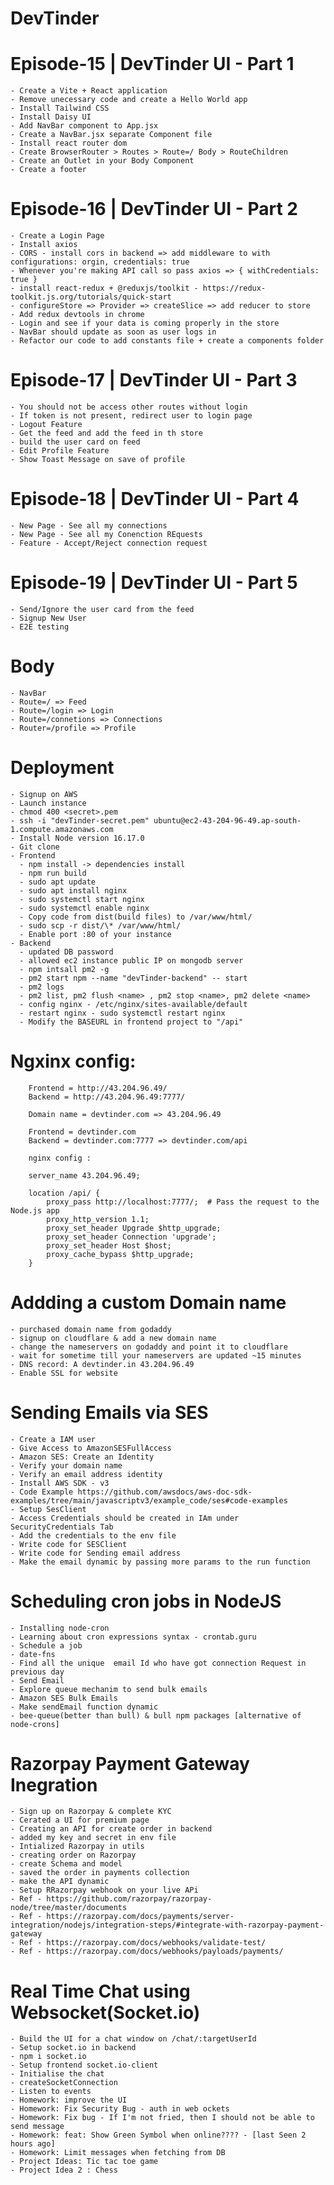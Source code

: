 # DevTinder

# Episode-15 | DevTinder UI - Part 1

    - Create a Vite + React application
    - Remove unecessary code and create a Hello World app
    - Install Tailwind CSS
    - Install Daisy UI
    - Add NavBar component to App.jsx
    - Create a NavBar.jsx separate Component file
    - Install react router dom
    - Create BrowserRouter > Routes > Route=/ Body > RouteChildren
    - Create an Outlet in your Body Component
    - Create a footer

# Episode-16 | DevTinder UI - Part 2

    - Create a Login Page
    - Install axios
    - CORS - install cors in backend => add middleware to with configurations: orgin, credentials: true
    - Whenever you're making API call so pass axios => { withCredentials: true }
    - install react-redux + @reduxjs/toolkit - https://redux-toolkit.js.org/tutorials/quick-start
    - configureStore => Provider => createSlice => add reducer to store
    - Add redux devtools in chrome
    - Login and see if your data is coming properly in the store
    - NavBar should update as soon as user logs in
    - Refactor our code to add constants file + create a components folder

# Episode-17 | DevTinder UI - Part 3

    - You should not be access other routes without login
    - If token is not present, redirect user to login page
    - Logout Feature
    - Get the feed and add the feed in th store
    - build the user card on feed
    - Edit Profile Feature
    - Show Toast Message on save of profile

# Episode-18 | DevTinder UI - Part 4

    - New Page - See all my connections
    - New Page - See all my Conenction REquests
    - Feature - Accept/Reject connection request

# Episode-19 | DevTinder UI - Part 5

    - Send/Ignore the user card from the feed
    - Signup New User
    - E2E testing

# Body

    - NavBar
    - Route=/ => Feed
    - Route=/login => Login
    - Route=/connetions => Connections
    - Router=/profile => Profile

# Deployment

    - Signup on AWS
    - Launch instance
    - chmod 400 <secret>.pem
    - ssh -i "devTinder-secret.pem" ubuntu@ec2-43-204-96-49.ap-south-1.compute.amazonaws.com
    - Install Node version 16.17.0
    - Git clone
    - Frontend
      - npm install -> dependencies install
      - npm run build
      - sudo apt update
      - sudo apt install nginx
      - sudo systemctl start nginx
      - sudo systemctl enable nginx
      - Copy code from dist(build files) to /var/www/html/
      - sudo scp -r dist/\* /var/www/html/
      - Enable port :80 of your instance
    - Backend
      - updated DB password
      - allowed ec2 instance public IP on mongodb server
      - npm intsall pm2 -g
      - pm2 start npm --name "devTinder-backend" -- start
      - pm2 logs
      - pm2 list, pm2 flush <name> , pm2 stop <name>, pm2 delete <name>
      - config nginx - /etc/nginx/sites-available/default
      - restart nginx - sudo systemctl restart nginx
      - Modify the BASEURL in frontend project to "/api"

# Ngxinx config:

        Frontend = http://43.204.96.49/
        Backend = http://43.204.96.49:7777/

        Domain name = devtinder.com => 43.204.96.49

        Frontend = devtinder.com
        Backend = devtinder.com:7777 => devtinder.com/api

        nginx config :

        server_name 43.204.96.49;

        location /api/ {
            proxy_pass http://localhost:7777/;  # Pass the request to the Node.js app
            proxy_http_version 1.1;
            proxy_set_header Upgrade $http_upgrade;
            proxy_set_header Connection 'upgrade';
            proxy_set_header Host $host;
            proxy_cache_bypass $http_upgrade;
        }

# Addding a custom Domain name

    - purchased domain name from godaddy
    - signup on cloudflare & add a new domain name
    - change the nameservers on godaddy and point it to cloudflare
    - wait for sometime till your nameservers are updated ~15 minutes
    - DNS record: A devtinder.in 43.204.96.49
    - Enable SSL for website

# Sending Emails via SES

    - Create a IAM user
    - Give Access to AmazonSESFullAccess
    - Amazon SES: Create an Identity
    - Verify your domain name
    - Verify an email address identity
    - Install AWS SDK - v3
    - Code Example https://github.com/awsdocs/aws-doc-sdk-examples/tree/main/javascriptv3/example_code/ses#code-examples
    - Setup SesClient
    - Access Credentials should be created in IAm under SecurityCredentials Tab
    - Add the credentials to the env file
    - Write code for SESClient
    - Write code for Sending email address
    - Make the email dynamic by passing more params to the run function

# Scheduling cron jobs in NodeJS

    - Installing node-cron
    - Learning about cron expressions syntax - crontab.guru
    - Schedule a job
    - date-fns
    - Find all the unique  email Id who have got connection Request in previous day
    - Send Email
    - Explore queue mechanim to send bulk emails
    - Amazon SES Bulk Emails
    - Make sendEmail function dynamic
    - bee-queue(better than bull) & bull npm packages [alternative of node-crons]

# Razorpay Payment Gateway Inegration

    - Sign up on Razorpay & complete KYC
    - Cerated a UI for premium page
    - Creating an API for create order in backend
    - added my key and secret in env file
    - Intialized Razorpay in utils
    - creating order on Razorpay
    - create Schema and model
    - saved the order in payments collection
    - make the API dynamic
    - Setup RRazorpay webhook on your live APi
    - Ref - https://github.com/razorpay/razorpay-node/tree/master/documents
    - Ref - https://razorpay.com/docs/payments/server-integration/nodejs/integration-steps/#integrate-with-razorpay-payment-gateway
    - Ref - https://razorpay.com/docs/webhooks/validate-test/
    - Ref - https://razorpay.com/docs/webhooks/payloads/payments/

# Real Time Chat using Websocket(Socket.io)

    - Build the UI for a chat window on /chat/:targetUserId
    - Setup socket.io in backend
    - npm i socket.io
    - Setup frontend socket.io-client
    - Initialise the chat
    - createSocketConnection
    - Listen to events
    - Homework: improve the UI
    - Homework: Fix Security Bug - auth in web ockets
    - Homework: Fix bug - If I'm not fried, then I should not be able to send message
    - Homework: feat: Show Green Symbol when online???? - [last Seen 2 hours ago]
    - Homework: Limit messages when fetching from DB
    - Project Ideas: Tic tac toe game
    - Project Idea 2 : Chess
